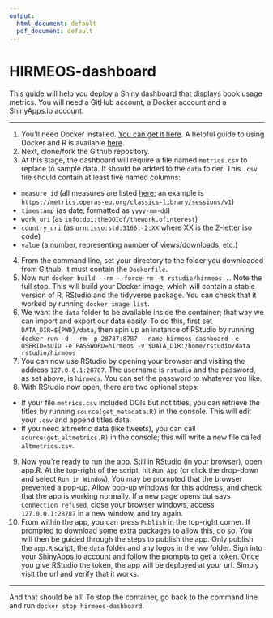 ```yaml
---
output:
  html_document: default
  pdf_document: default
---
```

# HIRMEOS-dashboard

This guide will help you deploy a Shiny dashboard that displays book usage metrics. You will need a GitHub account, a Docker account and a ShinyApps.io account.

---

1. You'll need Docker installed. [You can get it here](https://docs.docker.com/install/). A helpful guide to using Docker and R is available [here](https://www.symbolix.com.au/blog-main/r-docker-hello).
2. Next, clone/fork the Github repository.
3. At this stage, the dashboard will require a file named `metrics.csv` to replace to sample data. It should be added to the `data` folder. This `.csv` file should contain at least five named columns:
  * `measure_id` (all measures are listed [here](https://metrics.operas-eu.org/measures); an example is `https://metrics.operas-eu.org/classics-library/sessions/v1`)
  * `timestamp` (as date, formatted as `yyyy-mm-dd`)
  * `work_uri` (as `info:doi:theDOIof/thework.ofinterest`)
  * `country_uri` (as `urn:isso:std:3166:-2:XX` where XX is the 2-letter iso code)
  * `value` (a number, representing number of views/downloads, etc.)
4. From the command line, set your directory to the folder you downloaded from Github. It must contain the `Dockerfile`.
5. Now run `docker build --rm --force-rm -t rstudio/hirmeos .`. Note the full stop. This will build your Docker image, which will contain a stable version of R, RStudio and the tidyverse package. You can check that it worked by running `docker image list`.
6. We want the `data` folder to be available inside the container; that way we can import and export our data easily. To do this, first set `DATA_DIR=${PWD}/data`, then spin up an instance of RStudio by running `docker run -d --rm -p 28787:8787 --name hirmeos-dashboard -e USERID=$UID -e PASSWORD=hirmeos -v $DATA_DIR:/home/rstudio/data rstudio/hirmeos`
7. You can now use RStudio by opening your browser and visiting the address `127.0.0.1:28787`. The username is `rstudio` and the password, as set above, is `hirmeos`. You can set the password to whatever you like.
8. With RStudio now open, there are two optional steps:
 * If your file `metrics.csv` included DOIs but not titles, you can retrieve the titles by running `source(get_metadata.R)` in the console. This will edit your `.csv` and append titles data.
 * If you need altimetric data (like tweets), you can call `source(get_altmetrics.R)` in the console; this will write a new file called `altmetrics.csv`.
 9. Now you're ready to run the app. Still in RStudio (in your browser), open app.R. At the top-right of the script, hit `Run App` (or click the drop-down and select `Run in Window`). You may be prompted that the browser prevented a pop-up. Allow pop-up windows for this address, and check that the app is working normally. If a new page opens but says `Connection refused`, close your browser windows, access `127.0.0.1:28787` in a new window, and try again.
 10. From within the app, you can press `Publish` in the top-right corner. If prompted to download some extra packages to allow this, do so. You will then be guided through the steps to publish the app. Only publish the `app.R` script, the `data` folder and any logos in the `www` folder. Sign into your ShinyApps.io account and follow the prompts to get a token. Once you give RStudio the token, the app will be deployed at your url. Simply visit the url and verify that it works. 

---

And that should be all! To stop the container, go back to the command line and run `docker stop hirmeos-dashboard`. 
